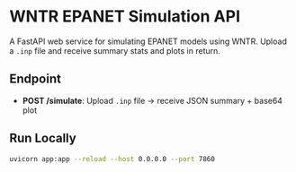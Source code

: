 # WNTR EPANET Simulation API

A FastAPI web service for simulating EPANET models using WNTR. Upload a `.inp` file and receive summary stats and plots in return.

## Endpoint

- **POST /simulate**: Upload `.inp` file → receive JSON summary + base64 plot

## Run Locally

```bash
uvicorn app:app --reload --host 0.0.0.0 --port 7860
```